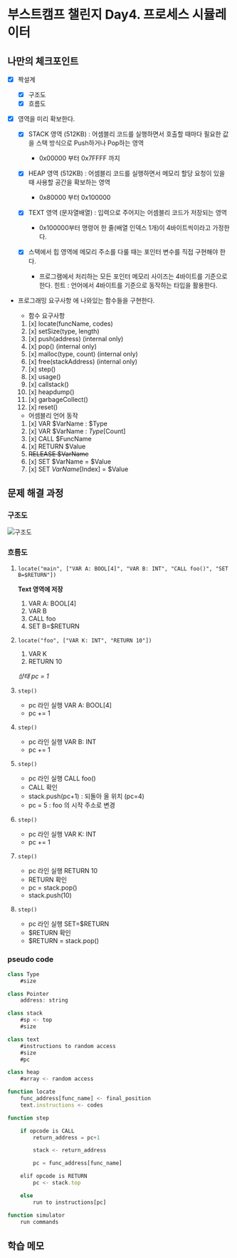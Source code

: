 # 부스트캠프 챌린지 Day4. 프로세스 시뮬레이터

## 나만의 체크포인트

-   [x] 짝설계

    -   [x] 구조도
    -   [x] 흐름도

-   [x] 영역을 미리 확보한다.

    -   [x] STACK 영역 (512KB) : 어셈블리 코드를 실행하면서 호출할 때마다 필요한 값을 스택 방식으로 Push하거나 Pop하는 영역

        -   0x00000 부터 0x7FFFF 까지

    -   [x] HEAP 영역 (512KB) : 어셈블리 코드를 실행하면서 메모리 할당 요청이 있을 때 사용할 공간을 확보하는 영역

        -   0x80000 부터 0x100000

    -   [x] TEXT 영역 (문자열배열) : 입력으로 주어지는 어셈블리 코드가 저장되는 영역

        -   0x100000부터 명령어 한 줄(배열 인덱스 1개)이 4바이트씩이라고 가정한다.

    -   [x] 스택에서 힙 영역에 메모리 주소를 다룰 때는 포인터 변수를 직접 구현해야 한다.

        -   프로그램에서 처리하는 모든 포인터 메모리 사이즈는 4바이트를 기준으로 한다.
            힌트 : 언어에서 4바이트를 기준으로 동작하는 타입을 활용한다.

-   프로그래밍 요구사항 에 나와있는 함수들을 구현한다.

    -   함수 요구사항

    1. [x] locate(funcName, codes)
    2. [x] setSize(type, length)
    3. [x] push(address) (internal only)
    4. [x] pop() (internal only)
    5. [x] malloc(type, count) (internal only)
    6. [x] free(stackAddress) (internal only)
    7. [x] step()
    8. [x] usage()
    9. [x] callstack()
    10. [x] heapdump()
    11. [x] garbageCollect()
    12. [x] reset()

    -   어셈블리 언어 동작

    1. [x] VAR $VarName : $Type
    2. [x] VAR $VarName : $Type[$Count]
    3. [x] CALL $FuncName
    4. [x] RETURN $Value
    5. ~~RELEASE $VarName~~
    6. [x] SET $VarName = $Value
    7. [x] SET $VarName[$Index] = $Value

## 문제 해결 과정

### 구조도

![구조도](https://gist.github.com/user-attachments/assets/eb68cbb6-5cf6-4729-af66-4c16e3ae4f33)

### 흐름도

1.  `locate("main", ["VAR A: BOOL[4]", "VAR B: INT", "CALL foo()", "SET B=$RETURN"])`

    **Text 영역에 저장**

    1. VAR A: BOOL[4]
    2. VAR B
    3. CALL foo
    4. SET B=$RETURN

2.  `locate("foo", ["VAR K: INT", "RETURN 10"])`

    1.  VAR K
    2.  RETURN 10

    _상태 pc = 1_

3.  `step()`

    -   pc 라인 실행 VAR A: BOOL[4]
    -   pc += 1

4.  `step()`

    -   pc 라인 실행 VAR B: INT
    -   pc += 1

5.  `step()`

    -   pc 라인 실행 CALL foo()
    -   CALL 확인
    -   stack.push(pc+1) : 되돌아 올 위치 (pc=4)
    -   pc = 5 : foo 의 시작 주소로 변경

6.  `step()`

    -   pc 라인 실행 VAR K: INT
    -   pc += 1

7.  `step()`

    -   pc 라인 실행 RETURN 10
    -   RETURN 확인
    -   pc = stack.pop()
    -   stack.push(10)

8.  `step()`
    -   pc 라인 실행 SET=$RETURN
    -   $RETURN 확인
    -   $RETURN = stack.pop()

### pseudo code

```js
class Type
    #size

class Pointer
    address: string

class stack
    #sp <- top
    #size

class text
    #instructions to random access
    #size
    #pc

class heap
    #array <- random access

function locate
    func_address[func_name] <- final_position
    text.instructions <- codes

function step

    if opcode is CALL
        return_address = pc+1

        stack <- return_address

        pc = func_address[func_name]

    elif opcode is RETURN
        pc <- stack.top

    else
        run to instructions[pc]

function simulator
    run commands
```

## 학습 메모
